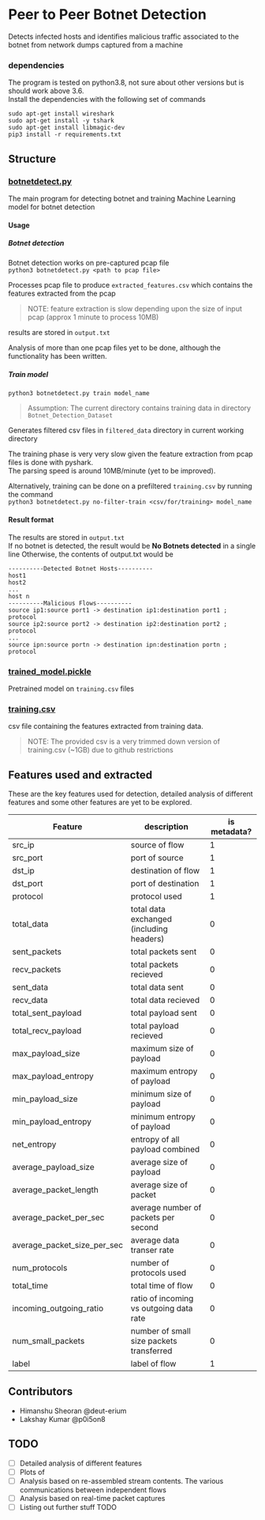 # Peer to Peer Botnet Detection
Detects infected hosts and identifies malicious traffic associated to the botnet from network dumps captured from a machine 

### dependencies
The program is tested on python3.8, not sure about other versions but is should work above 3.6.  
Install the dependencies with the following set of commands
```
sudo apt-get install wireshark
sudo apt-get install -y tshark
sudo apt-get install libmagic-dev
pip3 install -r requirements.txt
```

## Structure

### [botnetdetect.py](botnetdetect.py)
The main program for detecting botnet and training Machine Learning model for botnet detection  

#### Usage

##### Botnet detection
Botnet detection works on pre-captured pcap file  
`python3 botnetdetect.py <path to pcap file>`

Processes pcap file to produce `extracted_features.csv` which contains the features extracted from the pcap
> NOTE: feature extraction is slow depending upon the size of input pcap (approx 1 minute to process 10MB)

results are stored in `output.txt`

Analysis of more than one pcap files yet to be done, although the functionality has been written.  

##### Train model
`python3 botnetdetect.py train model_name`
> Assumption: The current directory contains training data in directory `Botnet_Detection_Dataset`

Generates filtered csv files in `filtered_data` directory in current working directory

The training phase is very very slow given the feature extraction from pcap files is done with pyshark.  
The parsing speed is around 10MB/minute (yet to be improved).

Alternatively, training can be done on a prefiltered `training.csv` by running the command  
`python3 botnetdetect.py no-filter-train <csv/for/training> model_name`

#### Result format
The results are stored in `output.txt`  
If no botnet is detected, the result would be 
**No Botnets detected** in a single line
Otherwise, the contents of output.txt would be 

```
----------Detected Botnet Hosts----------
host1  
host2  
...  
host n  
----------Malicious Flows----------
source ip1:source port1 -> destination ip1:destination port1 ; protocol  
source ip2:source port2 -> destination ip2:destination port2 ; protocol  
...  
source ipn:source portn -> destination ipn:destination portn ; protocol  
```

### [trained_model.pickle](trained_model.pickle)
Pretrained model on `training.csv` files

### [training.csv](tranining.csv)
csv file containing the features extracted from training data.
> NOTE: The provided csv is a very trimmed down version of training.csv (~1GB) due to github restrictions


## Features used and extracted
These are the key features used for detection, detailed analysis of different features and some other features are yet to be explored.  

| Feature                    | description                              | is metadata?|
| -------                    | ------------                             | ----------- |
|src_ip                      | source of flow                           |1|
|src_port                    | port of source                           |1|
|dst_ip                      | destination of flow                      |1|
|dst_port                    | port of destination                      |1|
|protocol                    | protocol used                            |1|
|total_data                  | total data exchanged (including headers) |0|
|sent_packets                | total packets sent                       |0|
|recv_packets                | total packets recieved                   |0|
|sent_data                   | total data sent                          |0|
|recv_data                   | total data recieved                      |0|
|total_sent_payload          | total payload sent                       |0|
|total_recv_payload          | total payload recieved                   |0|
|max_payload_size            | maximum size of payload                  |0|
|max_payload_entropy         | maximum entropy of payload               |0|
|min_payload_size            | minimum size of payload                  |0|
|min_payload_entropy         | minimum entropy of payload               |0|
|net_entropy                 | entropy of all payload combined          |0|
|average_payload_size        | average size of payload                  |0|
|average_packet_length       | average size of packet                   |0|
|average_packet_per_sec      | average number of packets per second     |0|
|average_packet_size_per_sec | average data transer rate                |0|
|num_protocols               | number of protocols used                 |0|
|total_time                  | total time of flow                       |0|
|incoming_outgoing_ratio     | ratio of incoming vs outgoing data rate  |0|
|num_small_packets           | number of small size packets transferred |0|
|label                       | label of flow                            |1|


## Contributors
- Himanshu Sheoran @deut-erium
- Lakshay Kumar @p0i5on8

## TODO
- [ ] Detailed analysis of different features
- [ ] Plots of 
- [ ] Analysis based on re-assembled stream contents. The various communications between <type of malware> independent flows
- [ ] Analysis based on real-time packet captures
- [ ] Listing out further stuff TODO
